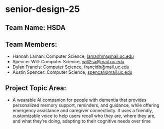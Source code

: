 # senior-design-25
## Team Name: HSDA

## Team Members:
- Hannah Laman: Computer Science, lamanhm@mail.uc.edu
- Spencer Will: Computer Science, will2sa@mail.uc.edu
- Dylan Francis: Computer Science, francidb@mail.uc.edu
- Austin Spencer: Computer Science, spencar@mail.uc.edu

## Project Topic Area: 
- A wearable AI companion for people with dementia that provides personalized memory support, reminders, and guidance, while offering emergency assistance and caregiver connectivity. It uses a friendly, customizable voice to help users recall who they are, where they are, and what they’re doing, adapting to their cognitive needs over time
